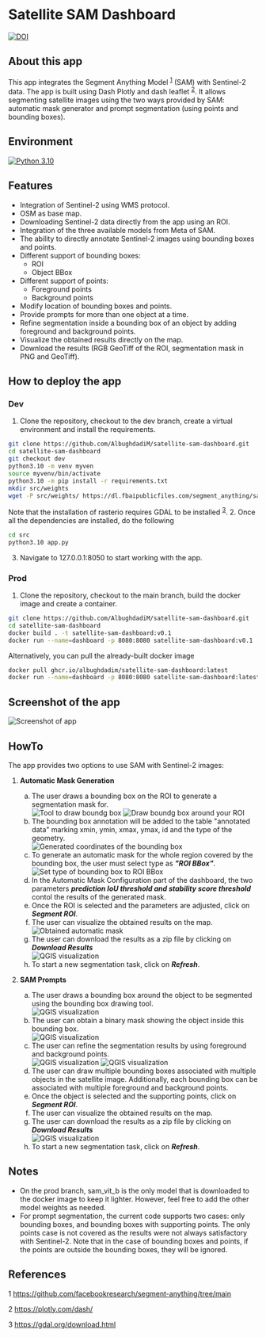 # Satellite SAM Dashboard

[![DOI](https://sandbox.zenodo.org/badge/645259891.svg)](https://sandbox.zenodo.org/badge/latestdoi/645259891)


## About this app

This app integrates the Segment Anything Model <sup>[1](#sam)</sup> (SAM) with Sentinel-2 data. The app is built using Dash Plotly and dash leaflet <sup>[2](#dash)</sup>. It allows segmenting satellite images using the two ways provided by SAM: automatic mask generator and prompt segmentation (using points and bounding boxes).

## Environment

[![Python 3.10](https://img.shields.io/badge/python-3.10-blue.svg)](https://www.python.org/downloads/release/python-310/)

## Features

- Integration of Sentinel-2 using WMS protocol.
- OSM as base map.
- Downloading Sentinel-2 data directly from the app using an ROI.
- Integration of the three available models from Meta of SAM.
- The ability to directly annotate Sentinel-2 images using bounding boxes and points.
- Different support of bounding boxes:
  - ROI
  - Object BBox
- Different support of points:
  - Foreground points
  - Background points
- Modify location of bounding boxes and points.
- Provide prompts for more than one object at a time.
- Refine segmentation inside a bounding box of an object by adding foreground and background points.
- Visualize the obtained results directly on the map.
- Download the results (RGB GeoTiff of the ROI, segmentation mask in PNG and GeoTiff).

## How to deploy the app

### Dev

1. Clone the repository, checkout to the dev branch, create a virtual environment and install the requirements.

```bash
git clone https://github.com/AlbughdadiM/satellite-sam-dashboard.git
cd satellite-sam-dashboard
git checkout dev
python3.10 -m venv myven
source myvenv/bin/activate
python3.10 -m pip install -r requirements.txt
mkdir src/weights
wget -P src/weights/ https://dl.fbaipublicfiles.com/segment_anything/sam_vit_b_01ec64.pth https://dl.fbaipublicfiles.com/segment_anything/sam_vit_l_0b3195.pth https://dl.fbaipublicfiles.com/segment_anything/sam_vit_h_4b8939.pth
```

Note that the installation of rasterio requires GDAL to be installed <sup>[3](#gdal)</sup>.
2. Once all the dependencies are installed, do the following

```bash
cd src
python3.10 app.py
```

3. Navigate to 127.0.0.1:8050 to start working with the app.

### Prod

1. Clone the repository, checkout to the main branch, build the docker image and create a container.

```bash
git clone https://github.com/AlbughdadiM/satellite-sam-dashboard.git
cd satellite-sam-dashboard
docker build . -t satellite-sam-dashboard:v0.1
docker run --name=dashboard -p 8080:8080 satellite-sam-dashboard:v0.1
```
Alternatively, you can pull the already-built docker image 

```bash
docker pull ghcr.io/albughdadim/satellite-sam-dashboard:latest
docker run --name=dashboard -p 8080:8080 satellite-sam-dashboard:latest
```

## Screenshot of the app

![Screenshot of app](images/screenshot.png)

## HowTo

The app provides two options to use SAM with Sentinel-2 images:

1. **Automatic Mask Generation**

    <ol type="a">
    <li>The user draws a bounding box on the ROI to generate a segmentation mask for.</li>

    <img src="images/auto-1.png" alt="Tool to draw boundg box">

    <img src="images/auto-2.png" alt="Draw boundg box around your ROI">

    <li>The bounding box annotation will be added to the table "annotated data" marking xmin, ymin, xmax, ymax, id and the type of the geometry.</li>

    <img src="images/auto-3.png" alt="Generated coordinates of the bounding box">

    <li>To generate an automatic mask for the whole region covered by the bounding box, the user must select type as <b><i>"ROI BBox"</i></b>.</li>

    <img src="images/auto-4.png" alt="Set type of bounding box to ROI BBox">

    <li>In the Automatic Mask Configuration part of the dashboard, the two parameters <b> <i> prediction IoU threshold and stability score threshold </b></i> contol the results of the generated mask.</li>
    <li>Once the ROI is selected and the parameters are adjusted, click on <b><i>Segment ROI</b></i>. </li>
    <li>The user can visualize the obtained results on the map. </li>

    <img src="images/auto-5.png" alt="Obtained automatic mask">

    <li>The user can download the results as a zip file by clicking on <b><i>Download Results</b></i></li>

    <img src="images/auto-6.png" alt="QGIS visualization">

    <li>To start a new segmentation task, click on <b><i>Refresh</i></b>. </li>
    </ol>

2. **SAM Prompts**
    <ol type="a">
    <li>The user draws a bounding box around the object to be segmented using the bounding box drawing tool.</li>

    <img src="images/bbox-1.png" alt="QGIS visualization">

    <li>The user can obtain a binary mask showing the object inside this bounding box.</li>

    <img src="images/bbox-2.png" alt="QGIS visualization">

    <li>The user can refine the segmentation results by using foreground and background points.</li>

    <img src="images/bbox-points-1.png" alt="QGIS visualization">

    <img src="images/bbox-points-2.png" alt="QGIS visualization">

    <li>The user can draw multiple bounding boxes associated with multiple objects in the satellite image. Additionally, each bounding box can be associated with multiple foreground and background points.</li>

    <li>Once the object is selected and the supporting points, click on <b><i>Segment ROI</b></i>. </li>

    <li>The user can visualize the obtained results on the map. </li>

    <li>The user can download the results as a zip file by clicking on <b><i>Download Results</b></i></li>

    <img src="images/bbox-points-3.png" alt="QGIS visualization">

    <li>To start a new segmentation task, click on <b><i>Refresh</i></b>. </li>
  </ol>

## Notes

- On the prod branch, sam_vit_b is the only model that is downloaded to the docker image to keep it lighter. However, feel free to add the other model weights as needed.
- For prompt segmentation, the current code supports two cases: only bounding boxes, and bounding boxes with supporting points. The only points case is not covered as the results were not always satisfactory with Sentinel-2. Note that in the case of bounding boxes and points, if the points are outside the bounding boxes, they will be ignored.
  
## References

<a name="sam">1</a> <https://github.com/facebookresearch/segment-anything/tree/main>

<a name="dash">2</a> <https://plotly.com/dash/>

<a name="gdal">3</a> <https://gdal.org/download.html>
